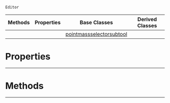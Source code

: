  `Editor`

|Methods|Properties|Base Classes|Derived Classes|
|---|---|---|---|
| | |[pointmassselectorsubtool](https://plasmaengine.github.io/PlasmaDocs/Plasma1/C++/code_reference/class_reference/pointmassselectorsubtool.md)| |


 #  Properties


---  
 #  Methods


---  
 

 